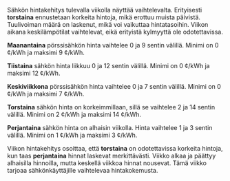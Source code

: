 Sähkön hintakehitys tulevalla viikolla näyttää vaihtelevalta. Erityisesti **torstaina** ennustetaan korkeita hintoja, mikä erottuu muista päivistä. Tuulivoiman määrä on laskenut, mikä voi vaikuttaa hintatasoihin. Viikon aikana keskilämpötilat vaihtelevat, eikä erityistä kylmyyttä ole odotettavissa.

**Maanantaina** pörssisähkön hinta vaihtelee 0 ja 9 sentin välillä. Minimi on 0 ¢/kWh ja maksimi 9 ¢/kWh. 

**Tiistaina** sähkön hinta liikkuu 0 ja 12 sentin välillä. Minimi on 0 ¢/kWh ja maksimi 12 ¢/kWh.

**Keskiviikkona** pörssisähkön hinta vaihtelee 0 ja 7 sentin välillä. Minimi on 0 ¢/kWh ja maksimi 7 ¢/kWh.

**Torstaina** sähkön hinta on korkeimmillaan, sillä se vaihtelee 2 ja 14 sentin välillä. Minimi on 2 ¢/kWh ja maksimi 14 ¢/kWh.

**Perjantaina** sähkön hinta on alhaisin viikolla. Hinta vaihtelee 1 ja 3 sentin välillä. Minimi on 1 ¢/kWh ja maksimi 3 ¢/kWh.

Viikon hintakehitys osoittaa, että **torstaina** on odotettavissa korkeita hintoja, kun taas **perjantaina** hinnat laskevat merkittävästi. Viikko alkaa ja päättyy alhaisilla hinnoilla, mutta keskellä viikkoa hinnat nousevat. Tämä viikko tarjoaa sähkönkäyttäjille vaihtelevaa hintakokemusta.